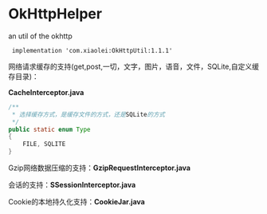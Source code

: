 # OkHttpHelper
an util of the okhttp

```
 implementation 'com.xiaolei:OkHttpUtil:1.1.1'
```


网络请求缓存的支持(get,post,一切，文字，图片，语音，文件，SQLite,自定义缓存目录)：

**CacheInterceptor.java**
```java
/**
 * 选择缓存方式，是缓存文件的方式，还是SQLite的方式
 */
public static enum Type
{
    FILE, SQLITE
}
```

Gzip网络数据压缩的支持：**GzipRequestInterceptor.java**

会话的支持：**SSessionInterceptor.java**

Cookie的本地持久化支持：**CookieJar.java**